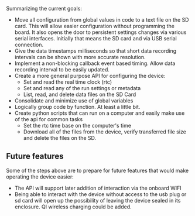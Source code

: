
Summarizing the current goals:

* Move all configuration from global values in code to a text file on the SD card. This will allow easier configuration without programming the board. It also opens the door to persistent settings changes via various serial interfaces. Initially that means the SD card and via USB serial connection.
* Give the data timestamps milliseconds so that short data recording intervals can be shown with more accurate resolution.
* Implement a non-blocking callback event based timing. Allow data recording interval to be easily updated.
* Create a more general purpose API for configuring the device:
    * Set and read the real time clock (rtc)
    * Set and read any of the run settings or metadata
    * List, read, and delete data files on the SD Card
* Consolidate and minimize use of global variables
* Logically group code by function. At least a little bit.
* Create python scripts that can run on a computer and easily make use of the api for common tasks
    * Set the rtc time base on the computer's time
    * Download all of the files from the device, verify transferred file size and delete the files on the SD.


## Future features

Some of the steps above are to prepare for future features that would make operating the device easier:
* The API will support later addition of interaction via the onboard WIFI
* Being able to interact with the device without access to the usb plug or sd card will open up the possibility of leaving the device sealed in its enclosure. QI wireless charging could be added.
